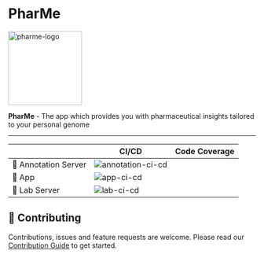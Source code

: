 # PharMe

<img width="150" alt="pharme-logo"
src="https://user-images.githubusercontent.com/38653851/158404648-906d5741-66f1-4a90-be1a-4cea92631b90.png">

**PharMe** - The app which provides you with pharmaceutical insights tailored to
your personal genome

---

|                      | CI/CD                                                                                                    | Code Coverage |
| -------------------- | -------------------------------------------------------------------------------------------------------- | ------------- |
| 📝 Annotation Server | ![annotation-ci-cd](https://github.com/hpi-dhc/PharMe/actions/workflows/annotation-server.yml/badge.svg) |               |
| 📱 App               | ![app-ci-cd](https://github.com/hpi-dhc/PharMe/actions/workflows/app.yml/badge.svg)                      |               |
| 🧪 Lab Server        | ![lab-ci-cd](https://github.com/hpi-dhc/PharMe/actions/workflows/lab-server.yml/badge.svg)               |               |

## 🤝 Contributing

Contributions, issues and feature requests are welcome. Please read our
[Contribution Guide](CONTRIBUTING.md) to get started.
